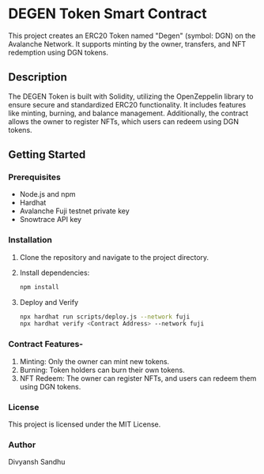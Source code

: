 # DEGEN Token Smart Contract

This project creates an ERC20 Token named "Degen" (symbol: DGN) on the Avalanche Network. It supports minting by the owner, transfers, and NFT redemption using DGN tokens.

## Description

The DEGEN Token is built with Solidity, utilizing the OpenZeppelin library to ensure secure and standardized ERC20 functionality. It includes features like minting, burning, and balance management. Additionally, the contract allows the owner to register NFTs, which users can redeem using DGN tokens.

## Getting Started

### Prerequisites

- Node.js and npm
- Hardhat
- Avalanche Fuji testnet private key
- Snowtrace API key

### Installation

1. Clone the repository and navigate to the project directory.
2. Install dependencies:

   ```bash
   npm install
2. Deploy and Verify
   ```bash
   npx hardhat run scripts/deploy.js --network fuji
   npx hardhat verify <Contract Address> --network fuji

### Contract Features-

1. Minting: Only the owner can mint new tokens.
2. Burning: Token holders can burn their own tokens.
3. NFT Redeem: The owner can register NFTs, and users can redeem them using DGN tokens.

### License
This project is licensed under the MIT License. 

### Author
Divyansh Sandhu
